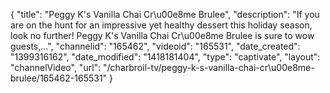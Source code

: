 {
    "title": "Peggy K's Vanilla Chai Cr\u00e8me Brulee",
    "description": "If you are on the hunt for an impressive yet healthy dessert this holiday season, look no further! Peggy K's Vanilla Chai Cr\u00e8me Brulee is sure to wow guests,...",
    "channelid": "165462",
    "videoid": "165531",
    "date_created": "1399316162",
    "date_modified": "1418181404",
    "type": "captivate",
    "layout": "channelVideo",
    "url": "\/charbroil-tv\/peggy-k-s-vanilla-chai-cr\u00e8me-brulee\/165462-165531"
}